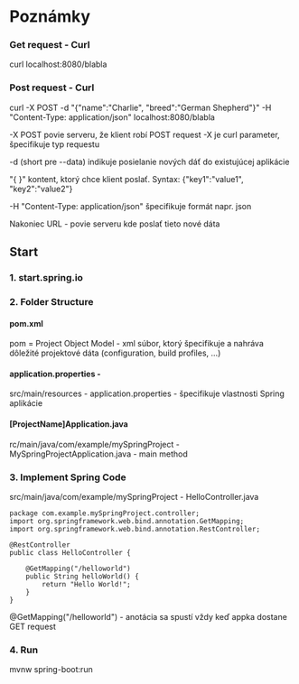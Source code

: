 # Poznámky

### Get request - Curl
curl localhost:8080/blabla

### Post request - Curl
curl -X POST -d "{\"name\":\"Charlie\", \"breed\":\"German Shepherd\"}" -H "Content-Type: application/json" localhost:8080/blabla

-X POST povie serveru, že klient robí POST request -X je curl parameter, špecifikuje typ requestu
 
-d (short pre --data) indikuje posielanie nových dáť do existujúcej aplikácie

"{ }" kontent, ktorý chce klient poslať. Syntax: {\"key1\":\"value1\", \"key2\":\"value2\"}

-H "Content-Type: application/json" špecifikuje formát napr. json

Nakoniec URL - povie serveru kde poslať tieto nové dáta


## Start
### 1. start.spring.io

### 2. Folder Structure
#### pom.xml
pom = Project Object Model - xml súbor, ktorý špecifikuje a nahráva dôležité projektové dáta (configuration, build profiles, ...)

#### application.properties - 
src/main/resources - application.properties - špecifikuje vlastnosti Spring aplikácie

#### [ProjectName]Application.java
rc/main/java/com/example/mySpringProject - MySpringProjectApplication.java - main method

### 3. Implement Spring Code
src/main/java/com/example/mySpringProject - HelloController.java

    package com.example.mySpringProject.controller;
    import org.springframework.web.bind.annotation.GetMapping;
    import org.springframework.web.bind.annotation.RestController;

    @RestController
    public class HelloController {

        @GetMapping("/helloworld")
        public String helloWorld() {
            return "Hello World!";
        }
    }

@GetMapping("/helloworld") - anotácia sa spustí vždy keď appka dostane GET request

### 4. Run
mvnw spring-boot:run